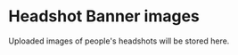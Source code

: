 # Headshot Banner images ##############################################
Uploaded images of people's headshots will be stored here.
